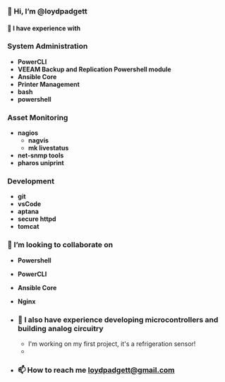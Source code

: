 ### **👋 Hi, I’m @loydpadgett**
#### **👀 I have experience with** 
 ### System Administration
   - **PowerCLI**
   - **VEEAM Backup and Replication Powershell module**
   - **Ansible Core** 
   - **Printer Management**
   - **bash** 
   - **powershell**
 ### Asset Monitoring   
   - **nagios**  
     - **nagvis**
     - **mk livestatus**
   - **net-snmp tools**
   - **pharos uniprint**
 ### Development
   - **git**
   - **vsCode**
   - **aptana**
   - **secure httpd**
   - **tomcat**
 ### 💞️ I’m looking to collaborate on 
   - **Powershell**
   - **PowerCLI**
   - **Ansible Core**
   - **Nginx**
   
- ### 💌 I also have experience developing microcontrollers and building analog circuitry
  - I'm working on my first project, it's a refrigeration sensor!
  -  
- ### 📫 How to reach me loydpadgett@gmail.com

<!---
loydpadgett/loydpadgett is a ✨ special ✨ repository because its `README.md` (this file) appears on your GitHub profile.
You can click the Preview link to take a look at your changes.
--->
